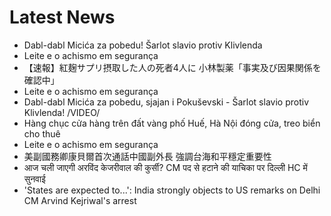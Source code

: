 # Latest News
-  Dabl-dabl Micića za pobedu! Šarlot slavio protiv Klivlenda
-  Leite e o achismo em segurança
-  【速報】紅麹サプリ摂取した人の死者4人に 小林製薬「事実及び因果関係を確認中」
-  Leite e o achismo em segurança
-  Dabl-dabl Micića za pobedu, sjajan i Pokuševski - Šarlot slavio protiv Klivlenda! /VIDEO/
-  Hàng chục cửa hàng trên đất vàng phố Huế, Hà Nội đóng cửa, treo biển cho thuê
-  Leite e o achismo em segurança
-  美副國務卿康貝爾首次通話中國副外長 強調台海和平穩定重要性
-  आज चली जाएगी अरविंद केजरीवाल की कुर्सी? CM पद से हटाने की याचिका पर दिल्ली HC में सुनवाई
-  'States are expected to...': India strongly objects to US remarks on Delhi CM Arvind Kejriwal's arrest
